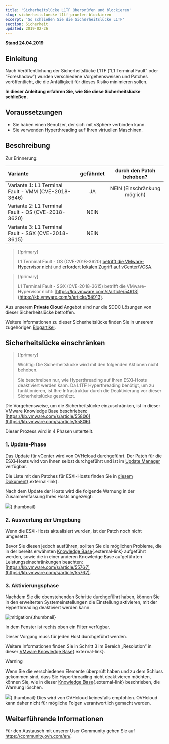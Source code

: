 ```yaml
---
title: 'Sicherheitslücke L1TF überprüfen und blockieren'
slug: sicherheitsluecke-l1tf-pruefen-blockieren
excerpt: 'So schließen Sie die Sicherheitslücke L1TF'
section: Sicherheit
updated: 2019-02-26
---
```


**Stand 24.04.2019**

## Einleitung

Nach Veröffentlichung der Sicherheitslücke L1TF (“L1 Terminal Fault” oder “Foreshadow”) wurden verschiedene Vorgehensweisen und Patches veröffentlicht, die die Anfälligkeit für dieses Risiko minimieren sollen.

**In dieser Anleitung erfahren Sie, wie Sie diese Sicherheitslücke schließen.**

## Voraussetzungen

- Sie haben einen Benutzer, der sich mit vSphere verbinden kann.
- Sie verwenden Hyperthreading auf Ihren virtuellen Maschinen.

## Beschreibung

Zur Erinnerung:

|Variante|gefährdet|durch den Patch behoben?|
|:---|:---:|:---:|
|Variante 1: L1 Terminal Fault - VMM (CVE-2018-3646)|JA|NEIN (Einschränkung möglich)|
|Variante 2: L1 Terminal Fault - OS (CVE-2018-3620)|NEIN||
|Variante 3: L1 Terminal Fault - SGX (CVE-2018-3615)|NEIN||

> [!primary]
> 
> L1 Terminal Fault - OS (CVE-2018-3620) [betrifft die VMware-Hypervisor nicht](https://kb.vmware.com/s/article/55807) und [erfordert lokalen Zugriff auf vCenter/VCSA](https://kb.vmware.com/s/article/52312).
>

> [!primary]
> 
> L1 Terminal Fault - SGX (CVE-2018-3615) betrifft die VMware-Hypervisor nicht: [https://kb.vmware.com/s/article/54913](https://kb.vmware.com/s/article/54913).
> 

Aus unserem **Private Cloud** Angebot sind nur die SDDC Lösungen von dieser Sicherheitslücke betroffen.

Weitere Informationen zu dieser Sicherheitslücke finden Sie in unserem zugehörigen [Blogartikel](https://blog.ovh.com/de/ovh-l1-terminal-fault-l1tf-foreshadow-disclosure/).

## Sicherheitslücke einschränken

> [!primary]
>
> Wichtig: Die Sicherheitslücke wird mit den folgenden Aktionen nicht behoben.
>
> Sie beschreiben nur, wie Hyperthreading auf Ihren ESXi-Hosts deaktiviert werden kann. Da L1TF Hyperthreading benötigt, um zu funktionieren, ist Ihre Infrastruktur durch die Deaktivierung vor dieser Sicherheitslücke geschützt.
>

Die Vorgehensweise, um die Sicherheitslücke einzuschränken, ist in dieser VMware Knowledge Base beschrieben: [https://kb.vmware.com/s/article/55806](https://kb.vmware.com/s/article/55806).

Dieser Prozess wird in 4 Phasen unterteilt.

### 1. Update-Phase

Das Update für vCenter wird von OVHcloud durchgeführt. Der Patch für die ESXi-Hosts wird von Ihnen selbst durchgeführt und ist im [Update Manager](https://docs.ovh.com/de/private-cloud/verwendung_des_vmware_update_manager/) verfügbar.

Die Liste mit den Patches für ESXi-Hosts finden Sie in [diesem Dokument](https://www.vmware.com/security/advisories/VMSA-2018-0020.html){.external-link}.

Nach dem Update der Hosts wird die folgende Warnung in der Zusammenfassung Ihres Hosts angezeigt:

![](images/warningMsg.png){.thumbnail}

### 2. Auswertung der Umgebung

Wenn die ESXi-Hosts aktualisiert wurden, ist der Patch noch nicht umgesetzt.

Bevor Sie diesen jedoch ausführen, sollten Sie die möglichen Probleme, die in der bereits erwähnten [Knowledge Base](https://kb.vmware.com/s/article/55806){.external-link} aufgeführt werden, sowie die in einer anderen Knowledge Base aufgeführten Leistungseinschränkungen beachten: [https://kb.vmware.com/s/article/55767](https://kb.vmware.com/s/article/55767).

### 3. Aktivierungsphase

Nachdem Sie die obenstehenden Schritte durchgeführt haben, können Sie in den erweiterten Systemeinstellungen die Einstellung aktivieren, mit der Hyperthreading deaktiviert werden kann.

![mitigation](images/enableMitigation.png){.thumbnail}

In dem Fenster ist rechts oben ein Filter verfügbar.

Dieser Vorgang muss für jeden Host durchgeführt werden.

Weitere Informationen finden Sie in Schritt 3 im Bereich „Resolution“ in dieser [VMware Knowledge Base](https://kb.vmware.com/s/article/55806){.external-link}.

> [!warning]
> 
> Wenn Sie die verschiedenen Elemente überprüft haben und zu dem Schluss gekommen sind, dass Sie Hyperthreading nicht deaktivieren möchten, können Sie, wie in dieser [Knowledge Base](https://kb.vmware.com/s/article/57374){.external-link} beschrieben, die Warnung löschen.
> 
> ![](images/deleteWarning.png){.thumbnail}
> Dies wird von OVHcloud keinesfalls empfohlen. OVHcloud kann daher nicht für mögliche Folgen verantwortlich gemacht werden.
>

## Weiterführende Informationen

Für den Austausch mit unserer User Community gehen Sie auf <https://community.ovh.com/en/>.
